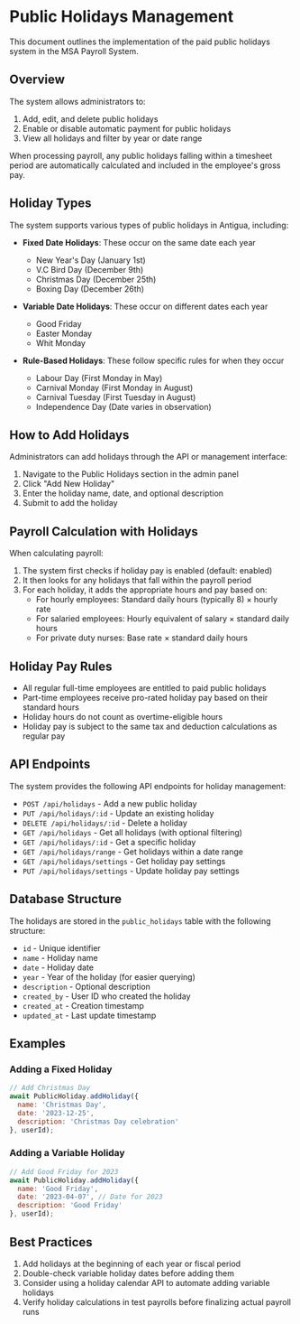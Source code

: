 # Public Holidays Management

This document outlines the implementation of the paid public holidays system in the MSA Payroll System.

## Overview

The system allows administrators to:
1. Add, edit, and delete public holidays
2. Enable or disable automatic payment for public holidays
3. View all holidays and filter by year or date range

When processing payroll, any public holidays falling within a timesheet period are automatically calculated and included in the employee's gross pay.

## Holiday Types

The system supports various types of public holidays in Antigua, including:

- **Fixed Date Holidays**: These occur on the same date each year
  - New Year's Day (January 1st)
  - V.C Bird Day (December 9th)
  - Christmas Day (December 25th)
  - Boxing Day (December 26th)

- **Variable Date Holidays**: These occur on different dates each year
  - Good Friday
  - Easter Monday
  - Whit Monday

- **Rule-Based Holidays**: These follow specific rules for when they occur
  - Labour Day (First Monday in May)
  - Carnival Monday (First Monday in August)
  - Carnival Tuesday (First Tuesday in August)
  - Independence Day (Date varies in observation)

## How to Add Holidays

Administrators can add holidays through the API or management interface:

1. Navigate to the Public Holidays section in the admin panel
2. Click "Add New Holiday"
3. Enter the holiday name, date, and optional description
4. Submit to add the holiday

## Payroll Calculation with Holidays

When calculating payroll:

1. The system first checks if holiday pay is enabled (default: enabled)
2. It then looks for any holidays that fall within the payroll period
3. For each holiday, it adds the appropriate hours and pay based on:
   - For hourly employees: Standard daily hours (typically 8) × hourly rate
   - For salaried employees: Hourly equivalent of salary × standard daily hours
   - For private duty nurses: Base rate × standard daily hours

## Holiday Pay Rules

- All regular full-time employees are entitled to paid public holidays
- Part-time employees receive pro-rated holiday pay based on their standard hours
- Holiday hours do not count as overtime-eligible hours
- Holiday pay is subject to the same tax and deduction calculations as regular pay

## API Endpoints

The system provides the following API endpoints for holiday management:

- `POST /api/holidays` - Add a new public holiday
- `PUT /api/holidays/:id` - Update an existing holiday
- `DELETE /api/holidays/:id` - Delete a holiday
- `GET /api/holidays` - Get all holidays (with optional filtering)
- `GET /api/holidays/:id` - Get a specific holiday
- `GET /api/holidays/range` - Get holidays within a date range
- `GET /api/holidays/settings` - Get holiday pay settings
- `PUT /api/holidays/settings` - Update holiday pay settings

## Database Structure

The holidays are stored in the `public_holidays` table with the following structure:

- `id` - Unique identifier
- `name` - Holiday name
- `date` - Holiday date
- `year` - Year of the holiday (for easier querying)
- `description` - Optional description
- `created_by` - User ID who created the holiday
- `created_at` - Creation timestamp
- `updated_at` - Last update timestamp

## Examples

### Adding a Fixed Holiday

```javascript
// Add Christmas Day
await PublicHoliday.addHoliday({
  name: 'Christmas Day',
  date: '2023-12-25',
  description: 'Christmas Day celebration'
}, userId);
```

### Adding a Variable Holiday

```javascript
// Add Good Friday for 2023
await PublicHoliday.addHoliday({
  name: 'Good Friday',
  date: '2023-04-07', // Date for 2023
  description: 'Good Friday'
}, userId);
```

## Best Practices

1. Add holidays at the beginning of each year or fiscal period
2. Double-check variable holiday dates before adding them
3. Consider using a holiday calendar API to automate adding variable holidays
4. Verify holiday calculations in test payrolls before finalizing actual payroll runs

